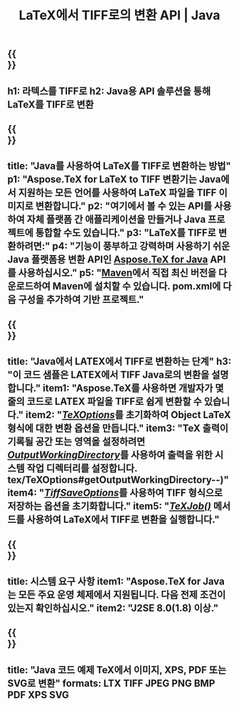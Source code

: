 ﻿---
translation: true
template: /_templates/_conversion-child-java.md
title: LaTeX에서 TIFF로의 변환 API | Java
description: LaTeX에서 TIFF로의 변환 기능. 이 사내 Java 라이브러리를 프로젝트에 통합하거나 크로스 플랫폼 애플리케이션을 사용하여 LaTeX를 TIFF로 변환하십시오.
keywords: 라텍스에서 tiff API 자바로, latex2tiff 통합
url: /java/conversion/latex-to-tiff/
family: tex
platformtag: java
feature: conversion
informat: LATEX
outformat: TIFF
otherformats: BMP XPS PDF JPEG
---

{{<section banner>}}
---
h1: 라텍스를 TIFF로
h2: Java용 API 솔루션을 통해 LaTeX를 TIFF로 변환
---

{{<section overview>}}
---
title: "Java를 사용하여 LaTeX를 TIFF로 변환하는 방법"
p1: "Aspose.TeX for LaTeX to TIFF 변환기는 Java에서 지원하는 모든 언어를 사용하여 LaTeX 파일을 TIFF 이미지로 변환합니다."
p2: "여기에서 볼 수 있는 API를 사용하여 자체 플랫폼 간 애플리케이션을 만들거나 Java 프로젝트에 통합할 수도 있습니다."
p3: "LaTeX를 TIFF로 변환하려면:"
p4: "기능이 풍부하고 강력하며 사용하기 쉬운 Java 플랫폼용 변환 API인 [Aspose.TeX for Java](https://products.aspose.com/tex/java) API를 사용하십시오."
p5: "[Maven](https://repository.aspose.com/webapp/#/artifacts/browse/tree/General/repo/com/aspose/aspose-tex)에서 직접 최신 버전을 다운로드하여 Maven에 설치할 수 있습니다. pom.xml에 다음 구성을 추가하여 기반 프로젝트."
---

{{<section feature1>}}
---
title: "Java에서 LATEX에서 TIFF로 변환하는 단계"
h3: "이 코드 샘플은 LATEX에서 TIFF Java로의 변환을 설명합니다."
item1: "Aspose.TeX를 사용하면 개발자가 몇 줄의 코드로 LATEX 파일을 TIFF로 쉽게 변환할 수 있습니다."
item2: "[*TeXOptions*](https://reference.aspose.com/tex/java/com.aspose.tex/TeXOptions)를 초기화하여 Object LaTeX 형식에 대한 변환 옵션을 만듭니다."
item3: "TeX 출력이 기록될 공간 또는 영역을 설정하려면 [*OutputWorkingDirectory*](https://reference.aspose.com/tex/java/com.aspose.aspx)를 사용하여 출력을 위한 시스템 작업 디렉터리를 설정합니다. tex/TeXOptions#getOutputWorkingDirectory--)"
item4: "[*TiffSaveOptions*](https://reference.aspose.com/tex/java/com.aspose.tex.rendering/TiffSaveOptions)를 사용하여 TIFF 형식으로 저장하는 옵션을 초기화합니다."
item5: "[*TeXJob()*](https://reference.aspose.com/tex/java/com.aspose.tex/TeXJob) 메서드를 사용하여 LaTeX에서 TIFF로 변환을 실행합니다."
---

{{<section feature2>}}
---
title: 시스템 요구 사항
item1: "Aspose.TeX for Java는 모든 주요 운영 체제에서 지원됩니다. 다음 전제 조건이 있는지 확인하십시오."
item2: "J2SE 8.0(1.8) 이상."
---

{{<section widget>}}
---
title: "Java 코드 예제 TeX에서 이미지, XPS, PDF 또는 SVG로 변환"
formats: LTX TIFF JPEG PNG BMP PDF XPS SVG
---